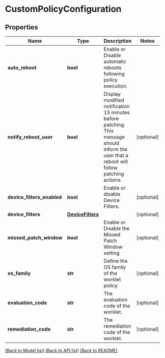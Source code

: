# CustomPolicyConfiguration

## Properties
Name | Type | Description | Notes
------------ | ------------- | ------------- | -------------
**auto_reboot** | **bool** | Enable or Disable automatic reboots following policy execution. | 
**notify_reboot_user** | **bool** | Display modified notification 15 minutes before patching. This message should inform the user that a reboot will follow patching actions. | [optional] 
**device_filters_enabled** | **bool** | Enable or disable Device Filters. | [optional] 
**device_filters** | [**DeviceFilters**](DeviceFilters.md) |  | [optional] 
**missed_patch_window** | **bool** | Enable or Disable the Missed Patch Window setting | [optional] 
**os_family** | **str** | Define the OS family of the worklet policy | [optional] 
**evaluation_code** | **str** | The evaluation code of the worklet. | [optional] 
**remediation_code** | **str** | The remediation code of the worklet. | [optional] 

[[Back to Model list]](../README.md#documentation-for-models) [[Back to API list]](../README.md#documentation-for-api-endpoints) [[Back to README]](../README.md)

